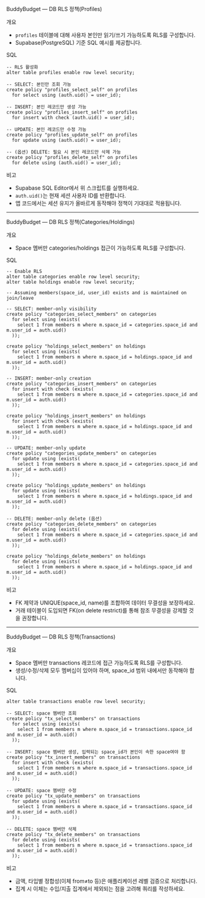BuddyBudget — DB RLS 정책(Profiles)

개요

- `profiles` 테이블에 대해 사용자 본인만 읽기/쓰기 가능하도록 RLS를 구성합니다.
- Supabase(PostgreSQL) 기준 SQL 예시를 제공합니다.

SQL

```
-- RLS 활성화
alter table profiles enable row level security;

-- SELECT: 본인만 조회 가능
create policy "profiles_select_self" on profiles
  for select using (auth.uid() = user_id);

-- INSERT: 본인 레코드만 생성 가능
create policy "profiles_insert_self" on profiles
  for insert with check (auth.uid() = user_id);

-- UPDATE: 본인 레코드만 수정 가능
create policy "profiles_update_self" on profiles
  for update using (auth.uid() = user_id);

-- (옵션) DELETE: 필요 시 본인 레코드만 삭제 가능
create policy "profiles_delete_self" on profiles
  for delete using (auth.uid() = user_id);
```

비고

- Supabase SQL Editor에서 위 스크립트를 실행하세요.
- `auth.uid()`는 현재 세션 사용자 ID를 반환합니다.
- 앱 코드에서는 세션 유지가 올바르게 동작해야 정책이 기대대로 적용됩니다.

---

BuddyBudget — DB RLS 정책(Categories/Holdings)

개요

- Space 멤버만 categories/holdings 접근이 가능하도록 RLS를 구성합니다.

SQL

```
-- Enable RLS
alter table categories enable row level security;
alter table holdings enable row level security;

-- Assuming members(space_id, user_id) exists and is maintained on join/leave

-- SELECT: member-only visibility
create policy "categories_select_members" on categories
  for select using (exists(
    select 1 from members m where m.space_id = categories.space_id and m.user_id = auth.uid()
  ));

create policy "holdings_select_members" on holdings
  for select using (exists(
    select 1 from members m where m.space_id = holdings.space_id and m.user_id = auth.uid()
  ));

-- INSERT: member-only creation
create policy "categories_insert_members" on categories
  for insert with check (exists(
    select 1 from members m where m.space_id = categories.space_id and m.user_id = auth.uid()
  ));

create policy "holdings_insert_members" on holdings
  for insert with check (exists(
    select 1 from members m where m.space_id = holdings.space_id and m.user_id = auth.uid()
  ));

-- UPDATE: member-only update
create policy "categories_update_members" on categories
  for update using (exists(
    select 1 from members m where m.space_id = categories.space_id and m.user_id = auth.uid()
  ));

create policy "holdings_update_members" on holdings
  for update using (exists(
    select 1 from members m where m.space_id = holdings.space_id and m.user_id = auth.uid()
  ));

-- DELETE: member-only delete (옵션)
create policy "categories_delete_members" on categories
  for delete using (exists(
    select 1 from members m where m.space_id = categories.space_id and m.user_id = auth.uid()
  ));

create policy "holdings_delete_members" on holdings
  for delete using (exists(
    select 1 from members m where m.space_id = holdings.space_id and m.user_id = auth.uid()
  ));
```

비고

- FK 제약과 UNIQUE(space_id, name)를 조합하여 데이터 무결성을 보장하세요.
- 거래 테이블이 도입되면 FK(on delete restrict)를 통해 참조 무결성을 강제할 것을 권장합니다.

---

BuddyBudget — DB RLS 정책(Transactions)

개요

- Space 멤버만 transactions 레코드에 접근 가능하도록 RLS를 구성합니다.
- 생성/수정/삭제 모두 멤버십이 있어야 하며, space_id 범위 내에서만 동작해야 합니다.

SQL

```
alter table transactions enable row level security;

-- SELECT: space 멤버만 조회
create policy "tx_select_members" on transactions
  for select using (exists(
    select 1 from members m where m.space_id = transactions.space_id and m.user_id = auth.uid()
  ));

-- INSERT: space 멤버만 생성, 입력되는 space_id가 본인이 속한 space여야 함
create policy "tx_insert_members" on transactions
  for insert with check (exists(
    select 1 from members m where m.space_id = transactions.space_id and m.user_id = auth.uid()
  ));

-- UPDATE: space 멤버만 수정
create policy "tx_update_members" on transactions
  for update using (exists(
    select 1 from members m where m.space_id = transactions.space_id and m.user_id = auth.uid()
  ));

-- DELETE: space 멤버만 삭제
create policy "tx_delete_members" on transactions
  for delete using (exists(
    select 1 from members m where m.space_id = transactions.space_id and m.user_id = auth.uid()
  ));
```

비고

- 금액, 타입별 정합성(이체 from≠to 등)은 애플리케이션 레벨 검증으로 처리합니다.
- 집계 시 이체는 수입/지출 집계에서 제외되는 점을 고려해 쿼리를 작성하세요.
